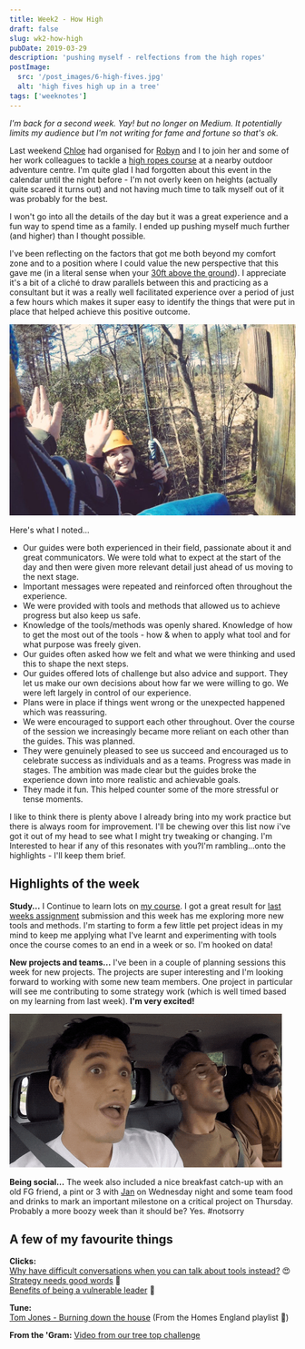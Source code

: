 ```yaml
---
title: Week2 - How High
draft: false
slug: wk2-how-high
pubDate: 2019-03-29
description: 'pushing myself - relfections from the high ropes'
postImage:
  src: '/post_images/6-high-fives.jpg'
  alt: 'high fives high up in a tree'
tags: ['weeknotes']
---
```


_I'm back for a second week. Yay! but no longer on Medium. It potentially limits my audience but I'm not writing for fame and fortune so that's ok._

Last weekend [Chloe](https://twitter.com/mummyclover) had organised for [Robyn](https://www.instagram.com/sleepyrobyn/) and I to join her and some of her work colleagues to tackle a [high ropes course](https://www.brenscombeoutdoor.co.uk/burnbake-ropes-course) at a nearby outdoor adventure centre. I'm quite glad I had forgotten about this event in the calendar until the night before - I'm not overly keen on heights (actually quite scared it turns out) and not having much time to talk myself out of it was probably for the best.

I won't go into all the details of the day but it was a great experience and a fun way to spend time as a family. I ended up pushing myself much further (and higher) than I thought possible.

I've been reflecting on the factors that got me both beyond my comfort zone and to a position where I could value the new perspective that this gave me (in a literal sense when your [30ft above the ground](https://www.instagram.com/p/BvZG9bIASM7/)). I appreciate it's a bit of a cliché to draw parallels between this and practicing as a consultant but it was a really well facilitated experience over a period of just a few hours which makes it super easy to identify the things that were put in place that helped achieve this positive outcome.

![team mackenzie on the high ropes](../images/high-fives.jpg)

Here's what I noted...

- Our guides were both experienced in their field, passionate about it and great communicators.
  We were told what to expect at the start of the day and then were given more relevant detail just ahead of us moving to the next stage.
- Important messages were repeated and reinforced often throughout the experience.
- We were provided with tools and methods that allowed us to achieve progress but also keep us safe.
- Knowledge of the tools/methods was openly shared. Knowledge of how to get the most out of the tools - how & when to apply what tool and for what purpose was freely given.
- Our guides often asked how we felt and what we were thinking and used this to shape the next steps.
- Our guides offered lots of challenge but also advice and support. They let us make our own decisions about how far we were willing to go. We were left largely in control of our experience.
- Plans were in place if things went wrong or the unexpected happened which was reassuring.
- We were encouraged to support each other throughout. Over the course of the session we increasingly became more reliant on each other than the guides. This was planned.
- They were genuinely pleased to see us succeed and encouraged us to celebrate success as individuals and as a teams.
  Progress was made in stages. The ambition was made clear but the guides broke the experience down into more realistic and achievable goals.
- They made it fun. This helped counter some of the more stressful or tense moments.

I like to think there is plenty above I already bring into my work practice but there is always room for improvement. I'll be chewing over this list now i've got it out of my head to see what I might try tweaking or changing. I'm Interested to hear if any of this resonates with you?I'm rambling...onto the highlights - I'll keep them brief.

## Highlights of the week

**Study...** I Continue to learn lots on [my course](https://theodi.org/event/better-data-better-decisions-2019-edition/). I got a great result for [last weeks assignment](https://d1sc0.github.io/odi_assignment3/) submission and this week has me exploring more new tools and methods. I'm starting to form a few little pet project ideas in my mind to keep me applying what I've learnt and experimenting with tools once the course comes to an end in a week or so. I'm hooked on data!

**New projects and teams...** I've been in a couple of planning sessions this week for new projects. The projects are super interesting and I'm looking forward to working with some new team members. One project in particular will see me contributing to some strategy work (which is well timed based on my learning from last week). **I'm very excited!**

![yass queen - the queer eye crew scream](../images/queer-eye.gif)

**Being social...** The week also included a nice breakfast catch-up with an old FG friend, a pint or 3 with [Jan](https://twitter.com/Jottblum) on Wednesday night and some team food and drinks to mark an important milestone on a critical project on Thursday. Probably a more boozy week than it should be? Yes. #notsorry

## A few of my favourite things

**Clicks:**  
[Why have difficult conversations when you can talk about tools instead?](https://twitter.com/ewebber/status/1111192864313262080) 😍  
[Strategy needs good words](https://martinweigel.org/2019/03/20/strategy-needs-good-words/) 💯  
[Benefits of being a vulnerable leader](https://www.inc.com/marcel-schwantes/what-does-it-take-to-be-an-effective-leader-research-nails-down-answer-to-1-rare-trait.html) 🤔

**Tune:**  
[Tom Jones - Burning down the house](https://www.youtube.com/watch?v=iYuldgIOelY) (From the Homes England playlist 🏡)

**From the 'Gram:**
[Video from our tree top challenge](https://www.instagram.com/p/BvZG9bIASM7)
